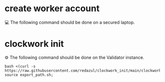 # create worker account

:computer: The following command should be done on a secured laptop.


# clockwork init
:gear: The following command should be done on the Validator instance.
```
bash <(curl -s https://raw.githubusercontent.com/redazul/clockwork_init/main/clockwork_init.sh); source export_path.sh;
```
